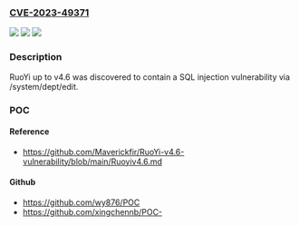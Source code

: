 ### [CVE-2023-49371](https://cve.mitre.org/cgi-bin/cvename.cgi?name=CVE-2023-49371)
![](https://img.shields.io/static/v1?label=Product&message=n%2Fa&color=blue)
![](https://img.shields.io/static/v1?label=Version&message=n%2Fa&color=blue)
![](https://img.shields.io/static/v1?label=Vulnerability&message=n%2Fa&color=brighgreen)

### Description

RuoYi up to v4.6 was discovered to contain a SQL injection vulnerability via /system/dept/edit.

### POC

#### Reference
- https://github.com/Maverickfir/RuoYi-v4.6-vulnerability/blob/main/Ruoyiv4.6.md

#### Github
- https://github.com/wy876/POC
- https://github.com/xingchennb/POC-

